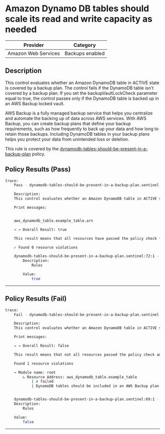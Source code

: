 #  Amazon Dynamo DB tables should scale its read and write capacity as needed

| Provider            | Category     |
|---------------------|--------------|
| Amazon Web Services | Backups enabled      |

## Description

This control evaluates whether an Amazon DynamoDB table in ACTIVE state is covered by a backup plan. The control fails if the DynamoDB table isn't covered by a backup plan. If you set the backupVaultLockCheck parameter equal to true, the control passes only if the DynamoDB table is backed up in an AWS Backup locked vault.

AWS Backup is a fully managed backup service that helps you centralize and automate the backing up of data across AWS services. With AWS Backup, you can create backup plans that define your backup requirements, such as how frequently to back up your data and how long to retain those backups. Including DynamoDB tables in your backup plans helps you protect your data from unintended loss or deletion.


This rule is covered by the [dynamodb-tables-should-be-present-in-a-backup-plan](https://github.com/hashicorp/policy-library-NIST-Policy-Set-for-AWS-Terraform/blob/main/policies/dynamo-db/dynamodb-tables-should-be-present-in-a-backup-plan.sentinel) policy.

## Policy Results (Pass)
```bash
trace:
    Pass - dynamodb-tables-should-be-present-in-a-backup-plan.sentinel

    Description:
    This control evaluates whether an Amazon DynamoDB table in ACTIVE state is covered by a backup plan

    Print messages:


    aws_dynamodb_table.example_table.arn

    → → Overall Result: true

    This result means that all resources have passed the policy check for the policy dynamodb-tables-should-be-present-in-a-backup-plan.

    ✓ Found 0 resource violations

    dynamodb-tables-should-be-present-in-a-backup-plan.sentinel:72:1 - Rule "main"
        Description:
            Rules

        Value:
            true
```

---

## Policy Results (Fail)
```bash
trace:
    Fail - dynamodb-tables-should-be-present-in-a-backup-plan.sentinel

    Description:
    This control evaluates whether an Amazon DynamoDB table in ACTIVE state is covered by a backup plan

    Print messages:

    → → Overall Result: false

    This result means that not all resources passed the policy check and the protected behavior is not allowed for the policy dynamodb-tables-should-be-present-in-a-backup-plan.

    Found 1 resource violations

    → Module name: root
        ↳ Resource Address: aws_dynamodb_table.example_table
            | ✗ failed
            | DynamoDB tables should be included in an AWS Backup plan for data protection.


    dynamodb-tables-should-be-present-in-a-backup-plan.sentinel:69:1 - Rule "main"
    Description:
        Rules

    Value:
        false
```

---